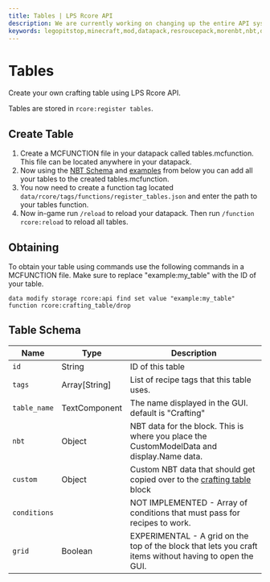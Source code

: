 ```yaml
---
title: Tables | LPS Rcore API
description: We are currently working on changing up the entire API system. Hopefully, it will be released soon! For now you can see the up-coming changes to the API.
keywords: legopitstop,minecraft,mod,datapack,resroucepack,morenbt,nbt,data
---
```


# Tables

Create your own crafting table using LPS Rcore API.

Tables are stored in `rcore:register tables`.

## Create Table

1. Create a MCFUNCTION file in your datapack called tables.mcfunction. This file can be located anywhere in your datapack.
2. Now using the [NBT Schema](#table-schema) and [examples](./example-tables.md) from below you can add all your tables to the created tables.mcfunction.
3. You now need to create a function tag located `data/rcore/tags/functions/register_tables.json` and enter the path to your tables function.
4. Now in-game run `/reload` to reload your datapack. Then run `/function rcore:reload` to reload all tables.

## Obtaining

To obtain your table using commands use the following commands in a MCFUNCTION file. Make sure to replace "example:my_table" with the ID of your table.

```mcfunction
data modify storage rcore:api find set value "example:my_table"
function rcore:crafting_table/drop
```

## Table Schema

| Name         | Type          | Description                                                                                             |
| ------------ | ------------- | ------------------------------------------------------------------------------------------------------- |
| `id`         | String        | ID of this table                                                                                        |
| `tags`       | Array[String] | List of recipe tags that this table uses.                                                               |
| `table_name` | TextComponent | The name displayed in the GUI. default is "Crafting"                                                    |
| `nbt`        | Object        | NBT data for the block. This is where you place the CustomModelData and display.Name data.              |
| `custom`     | Object        | Custom NBT data that should get copied over to the [crafting table](./crafting-table.md) block    |
| `conditions` |               | NOT IMPLEMENTED - Array of conditions that must pass for recipes to work.                               |
| `grid`       | Boolean       | EXPERIMENTAL - A grid on the top of the block that lets you craft items without having to open the GUI. |
